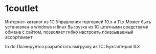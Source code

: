 # 1coutlet

Интернет-каталог из 1С Управления торговлей 10.х и 11.х
Может быть установлен в windows и linux
Выгрузка из 1С штатными средствами обмена с сайтом, позволяет гибко настроить показываемый ассортимент

to do
Планируется разработать выгрузку из 1С: Бухгалтерия 8.3
